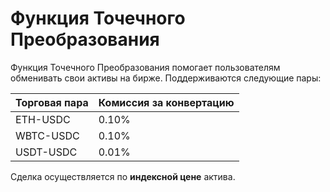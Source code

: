 # Функция Точечного Преобразования

Функция Точечного Преобразования помогает пользователям обменивать свои активы на бирже. Поддерживаются следующие пары:

| Торговая пара | Комиссия за конвертацию |
| ------------- | ----------------------- |
| ETH-USDC      | 0.10%                   |
| WBTC-USDC     | 0.10%                   |
| USDT-USDC     | 0.01%                   |

Сделка осуществляется по **индексной цене** актива.
